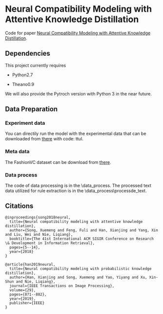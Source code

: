 # Neural Compatibility Modeling with Attentive Knowledge Distillation

Code for paper [Neural Compatibility Modeling with Attentive Knowledge Distillation](https://dl.acm.org/doi/abs/10.1145/3209978.3209996?casa_token=BMlZ2NCCuoIAAAAA:SchBFektWuZFOXcQp8-n2uA6SCgFuDB-rTP5siIjl3AP9vORv44JIbo0ne1J9uxQV-lcUHtOKgNDqQ).

## Dependencies

This project currently requires

- Python2.7

- Theano0.9

We will also provide the Pytroch version with Python 3 in the near future.

## Data Preparation

### Experiment data

You can directily run the model with the experimental data that can be downloaded from [there](https://pan.baidu.com/s/1MG36wQSAAN9uQKYlC0_1iA) with code: ttul.

### Meta data

The FashionVC dataset can be download from [there](https://drive.google.com/open?id=1lO7M-jSWb25yucaW2Jj-9j_c9NqquSVF).

### Data process

The code of data processing is in the \data_process. The processed text data utilized for rule extraction is in the \data_process\processde_text.

## Citations

```
@inproceedings{song2018neural,
  title={Neural compatibility modeling with attentive knowledge distillation},
  author={Song, Xuemeng and Feng, Fuli and Han, Xianjing and Yang, Xin and Liu, Wei and Nie, Liqiang},
  booktitle={The 41st International ACM SIGIR Conference on Research \& Development in Information Retrieval},
  pages={5--14},
  year={2018}
}

@article{han2019neural,
  title={Neural compatibility modeling with probabilistic knowledge distillation},
  author={Han, Xianjing and Song, Xuemeng and Yao, Yiyang and Xu, Xin-Shun and Nie, Liqiang},
  journal={IEEE Transactions on Image Processing},
  volume={29},
  pages={871--882},
  year={2019},
  publisher={IEEE}
}
```
